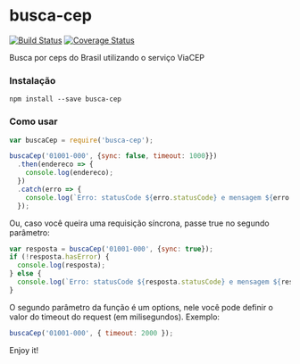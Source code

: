 # busca-cep

[![Build Status](https://travis-ci.org/wagoid/busca-cep.svg?branch=master)](https://travis-ci.org/wagoid/busca-cep)
[![Coverage Status](https://coveralls.io/repos/github/wagoid/busca-cep/badge.svg?branch=master)](https://coveralls.io/github/wagoid/busca-cep?branch=master)

Busca por ceps do Brasil utilizando o serviço ViaCEP

### Instalação

```npm install --save busca-cep```

### Como usar

```javascript
var buscaCep = require('busca-cep');

buscaCep('01001-000', {sync: false, timeout: 1000}})
  .then(endereco => {
    console.log(endereco);
  })
  .catch(erro => {
    console.log(`Erro: statusCode ${erro.statusCode} e mensagem ${erro.message}`);
  });
```

Ou, caso você queira uma requisição síncrona, passe true no segundo parâmetro:

```javascript
var resposta = buscaCep('01001-000', {sync: true});
if (!resposta.hasError) {
  console.log(resposta);
} else {
  console.log(`Erro: statusCode ${resposta.statusCode} e mensagem ${resposta.message}`);
}

```

O segundo parâmetro da função é um options, nele você pode definir o valor do timeout do request (em milisegundos). Exemplo:
```javascript
buscaCep('01001-000', { timeout: 2000 });
```

Enjoy it!
